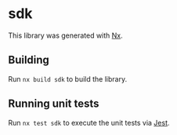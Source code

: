 # sdk

This library was generated with [Nx](https://nx.dev).

## Building

Run `nx build sdk` to build the library.

## Running unit tests

Run `nx test sdk` to execute the unit tests via [Jest](https://jestjs.io).
